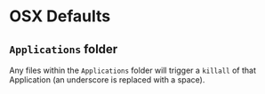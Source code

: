 # OSX Defaults

## `Applications` folder
Any files within the `Applications` folder will trigger a `killall` of that Application (an underscore is replaced with a space).
